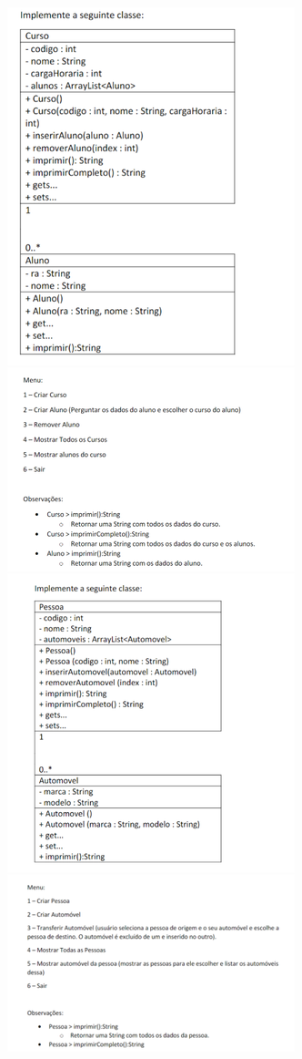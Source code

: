 <img src = lista7.ex1.png>
<img src = lista7.ex1.2.png>
<img src = lista7.ex2.png>
<img src = lista7.ex2.2.png>
